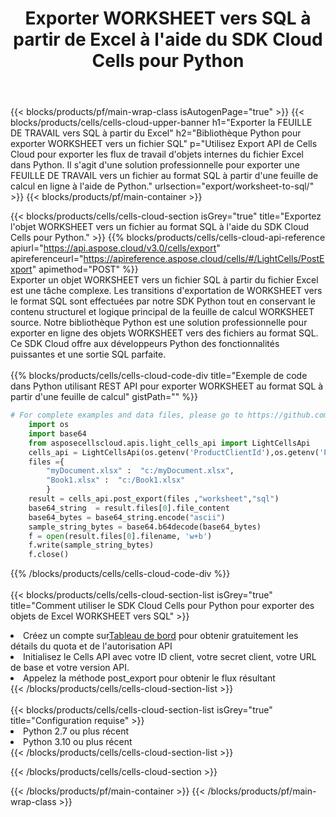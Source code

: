 ﻿---
title:  Exporter WORKSHEET vers SQL à partir de Excel à l'aide du SDK Cloud Cells pour Python
description:  Aspose.Cells Cloud REST API prend en charge l'exportation de fichiers au format {0} vers {1} à l'aide de {2}.
---
{{< blocks/products/pf/main-wrap-class isAutogenPage="true" >}}
{{< blocks/products/cells/cells-cloud-upper-banner h1="Exporter la FEUILLE DE TRAVAIL vers SQL à partir du Excel" h2="Bibliothèque Python pour exporter WORKSHEET vers un fichier SQL" p="Utilisez Export API de Cells Cloud pour exporter les flux de travail d\'objets internes du fichier Excel dans Python. Il s\'agit d\'une solution professionnelle pour exporter une FEUILLE DE TRAVAIL vers un fichier au format SQL à partir d\'une feuille de calcul en ligne à l\'aide de Python." urlsection="export/worksheet-to-sql/" >}}
{{< blocks/products/pf/main-container >}}

{{< blocks/products/cells/cells-cloud-section isGrey="true" title="Exportez l\'objet WORKSHEET vers un fichier au format SQL à l\'aide du SDK Cloud Cells pour Python." >}}
{{% blocks/products/cells/cells-cloud-api-reference apiurl="https://api.aspose.cloud/v3.0/cells/export" apireferenceurl="https://apireference.aspose.cloud/cells/#/LightCells/PostExport" apimethod="POST" %}}
<br/>
Exporter un objet WORKSHEET vers un fichier SQL à partir du fichier Excel est une tâche complexe. Les transitions d'exportation de WORKSHEET vers le format SQL sont effectuées par notre SDK Python tout en conservant le contenu structurel et logique principal de la feuille de calcul WORKSHEET source. Notre bibliothèque Python est une solution professionnelle pour exporter en ligne des objets WORKSHEET vers des fichiers au format SQL. Ce SDK Cloud offre aux développeurs Python des fonctionnalités puissantes et une sortie SQL parfaite.
<br/>
<br/>
{{% blocks/products/cells/cells-cloud-code-div title="Exemple de code dans Python utilisant REST API pour exporter WORKSHEET au format SQL à partir d\'une feuille de calcul" gistPath="" %}}
  
```python
# For complete examples and data files, please go to https://github.com/aspose-cells-cloud/aspose-cells-cloud-python/
    import os
    import base64
    from asposecellscloud.apis.light_cells_api import LightCellsApi
    cells_api = LightCellsApi(os.getenv('ProductClientId'),os.getenv('ProductClientSecret'))
    files ={ 
        "myDocument.xlsx" :  "c:/myDocument.xlsx",
        "Book1.xlsx" :  "c:/Book1.xlsx" 
        }
    result = cells_api.post_export(files ,"worksheet","sql")
    base64_string  = result.files[0].file_content
    base64_bytes = base64_string.encode("ascii")
    sample_string_bytes = base64.b64decode(base64_bytes)
    f = open(result.files[0].filename, 'w+b')
    f.write(sample_string_bytes)
    f.close()    
```
   
{{% /blocks/products/cells/cells-cloud-code-div %}}
<br/>
<br/>
{{< blocks/products/cells/cells-cloud-section-list isGrey="true" title="Comment utiliser le SDK Cloud Cells pour Python pour exporter des objets de Excel WORKSHEET vers SQL" >}}
<li> Créez un compte sur<a href="https://dashboard.aspose.cloud/">Tableau de bord</a> pour obtenir gratuitement les détails du quota et de l'autorisation API</li>
<li>Initialisez le Cells API avec votre ID client, votre secret client, votre URL de base et votre version API.</li>
<li>Appelez la méthode post_export pour obtenir le flux résultant</li>
{{< /blocks/products/cells/cells-cloud-section-list >}}
<br/>
<br/>
{{< blocks/products/cells/cells-cloud-section-list isGrey="true" title="Configuration requise" >}}
<li>Python 2.7 ou plus récent</li>
<li>Python 3.10 ou plus récent</li>
{{< /blocks/products/cells/cells-cloud-section-list >}}

{{< /blocks/products/cells/cells-cloud-section >}}

{{< /blocks/products/pf/main-container >}}
{{< /blocks/products/pf/main-wrap-class >}}
